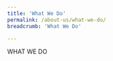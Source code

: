 ```yaml
---
title: 'What We Do'
permalink: /about-us/what-we-do/
breadcrumb: 'What We Do'

---
```



WHAT WE DO
